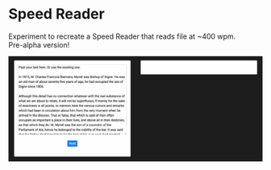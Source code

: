 # Speed Reader

Experiment to recreate a Speed Reader that reads file at ~400 wpm.  
Pre-alpha version!

![alt src](speed_reader.gif "Gif")
